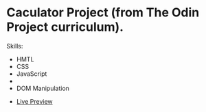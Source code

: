 <h1>Caculator Project (from The Odin Project curriculum).</h1>

<p>
  Skills:
  <ul>
  <li>HMTL</li>
  <li>CSS</li>
  <li>JavaScript<li>
  <li>DOM Manipulation<li>
</p>
  
 <p><a href="https://mikecalo.github.io/calculator">Live Preview</a> </p>

